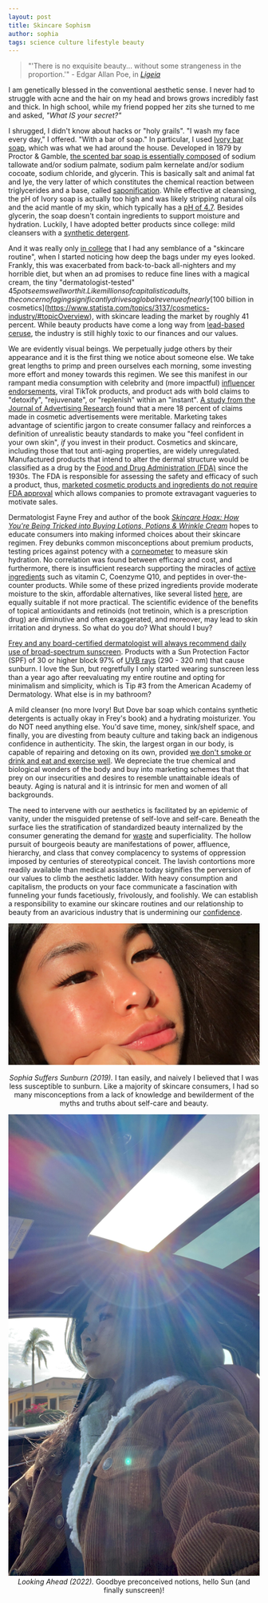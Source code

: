 ```yaml
---
layout: post
title: Skincare Sophism
author: sophia
tags: science culture lifestyle beauty
---
```


> "'There is no exquisite beauty... without some strangeness in the proportion.'" - Edgar Allan Poe, in [*Ligeia*](https://poestories.com/read/ligeia)

I am genetically blessed in the conventional aesthetic sense. I never had to struggle with acne and the hair on my head and brows grows incredibly fast and thick. In high school, while my friend popped her zits she turned to me and asked, *"What IS your secret?"*

I shrugged, I didn't know about hacks or "holy grails". "I wash my face every day," I offered. "With a bar of soap." In particular, I used [Ivory bar soap](https://ivory.com/bar-soap), which was what we had around the house. Developed in 1879 by Proctor & Gamble, [the scented bar soap is essentially composed](https://smartlabel.pg.com/00037000321361.html) of sodium tallowate and/or sodium palmate, sodium palm kernelate and/or sodium cocoate, sodium chloride, and glycerin. This is basically salt and animal fat and lye, the very latter of which constitutes the chemical reaction between triglycerides and a base, called [saponification](https://chem.libretexts.org/Bookshelves/Organic_Chemistry/Supplemental_Modules_(Organic_Chemistry)/Esters/Reactivity_of_Esters/Saponification). While effective at cleansing, the pH of Ivory soap is actually too high and was likely stripping natural oils and the acid mantle of my skin, which typically has a [pH of 4.7](https://pubmed.ncbi.nlm.nih.gov/18489300/). Besides glycerin, the soap doesn't contain ingredients to support moisture and hydration. Luckily, I have adopted better products since college: mild cleansers with a [synthetic detergent](https://chem.libretexts.org/Bookshelves/Introductory_Chemistry/Chemistry_for_Changing_Times_(Hill_and_McCreary)/21%3A_Household_Chemicals/21.02%3A_Synthetic_Detergents). 

And it was really only [in college](https://www.byrdie.com/average-cost-of-beauty-maintenance) that I had any semblance of a "skincare routine", when I started noticing how deep the bags under my eyes looked. Frankly, this was exacerbated from back-to-back all-nighters and my horrible diet, but when an ad promises to reduce fine lines with a magical cream, the tiny "dermatologist-tested" $45 pot seems well worth it. Like millions of capitalistic adults, the concern of aging significantly drives a global revenue of nearly [$100 billion in cosmetics](https://www.statista.com/topics/3137/cosmetics-industry/#topicOverview), with skincare leading the market by roughly 41 percent. While beauty products have come a long way from [lead-based ceruse](https://people.howstuffworks.com/about-makeup1.htm), the industry is still highly toxic to our finances and our values.

We are evidently visual beings. We perpetually judge others by their appearance and it is the first thing we notice about someone else. We take great lengths to primp and preen ourselves each morning, some investing more effort and money towards this regimen. We see this manifest in our rampant media consumption with celebrity and (more impactful) [influencer endorsements](https://journals.plos.org/plosone/article?id=10.1371/journal.pone.0249286), viral TikTok products, and product ads with bold claims to "detoxify", "rejuvenate", or "replenish" within an "instant". [A study from the Journal of Advertising Research](https://www.journalofadvertisingresearch.com/content/59/4/466) found that a mere 18 percent of claims made in cosmetic advertisements were meritable. Marketing takes advantage of scientific jargon to create consumer fallacy and reinforces a definition of unrealistic beauty standards to make you "feel confident in your own skin", *if* you invest in their product. Cosmetics and skincare, including those that tout anti-aging properties, are widely unregulated. Manufactured products that intend to alter the dermal structure would be classified as a drug by the [Food and Drug Administration (FDA)](https://www.fda.gov) since the 1930s. The FDA is responsible for assessing the safety and efficacy of such a product, thus, [marketed cosmetic products and ingredients do not require FDA approval](https://www.fda.gov/cosmetics/cosmetic-products-ingredients/cosmetic-products) which allows companies to promote extravagant vagueries to motivate sales.

Dermatologist Fayne Frey and author of the book [*Skincare Hoax: How You're Being Tricked into Buying Lotions, Potions & Wrinkle Cream*](https://www.fryface.com/the-skincare-hoax) hopes to educate consumers into making informed choices about their skincare regimen. Frey debunks common misconceptions about premium products, testing prices against potency with a [corneometer](https://www.ncbi.nlm.nih.gov/pmc/articles/PMC4268288/) to measure skin hydration. No correlation was found between efficacy and cost, and furthermore, there is insufficient research supporting the miracles of [active ingredients](https://www.mayoclinic.org/diseases-conditions/wrinkles/in-depth/wrinkle-creams/art-20047463) such as vitamin C, Coenzyme Q10, and peptides in over-the-counter products. While some of these prized ingredients provide moderate moisture to the skin, affordable alternatives, like several listed [here](https://www.fryface.com/fryface/nojs/selector), are equally suitable if not more practical. The scientific evidence of the benefits of topical antioxidants and retinoids (not tretinoin, which is a prescription drug) are diminutive and often exaggerated, and moreover, may lead to skin irritation and dryness. So what do you do? What should I buy?

[Frey and any board-certified dermatologist will always recommend daily use of broad-spectrum sunscreen](https://www.aad.org/public/everyday-care/skin-care-basics/care/skin-care-tips-dermatologists-use). Products with a Sun Protection Factor (SPF) of 30 or higher block 97% of [UVB rays](https://www.skincancer.org/risk-factors/uv-radiation/) (290 - 320 nm) that cause sunburn. I love the Sun, but regretfully I only started wearing sunscreen less than a year ago after reevaluating my entire routine and opting for minimalism and simplicity, which is Tip #3 from the American Academy of Dermatology. What else is in my bathroom? 

A mild cleanser (no more Ivory! But Dove bar soap which contains synthetic detergents is actually okay in Frey's book) and a hydrating moisturizer. You do NOT need anything else. You'd save time, money, sink/shelf space, and finally, you are divesting from beauty culture and taking back an indigenous confidence in authenticity. The skin, the largest organ in our body, is capable of repairing and detoxing on its own, provided [we don't smoke or drink and eat and exercise well](https://www.aad.org/public/everyday-care/skin-care-secrets/anti-aging/reduce-premature-aging-skin). We depreciate the true chemical and biological wonders of the body and buy into marketing schemes that that prey on our insecurities and desires to resemble unattainable ideals of beauty. Aging is natural and it is intrinsic for men and women of all backgrounds.

The need to intervene with our aesthetics is facilitated by an epidemic of vanity, under the misguided pretense of self-love and self-care. Beneath the surface lies the stratification of standardized beauty internalized by the consumer generating the demand for [waste](https://www.plasticpollutioncoalition.org/blog/2022/1/25/the-ugly-side-of-beauty-the-cosmetics-industrys-plastic-packaging-problem) and superficiality. The hollow pursuit of bourgeois beauty are manifestations of power, affluence, hierarchy, and class that convey complacency to systems of oppression imposed by centuries of stereotypical conceit. The lavish contortions more readily available than medical assistance today signifies the perversion of our values to climb the aesthetic ladder. With heavy consumption and capitalism, the products on your face communicate a fascination with funneling your funds facetiously, frivolously, and foolishly. We can establish a responsibility to examine our skincare routines and our relationship to beauty from an avaricious industry that is undermining our [confidence](https://solariachip.github.io/reshaping-confidence/). 

<center>
<img src='/images/IMG_5902.JPG'>
  
  <i>Sophia Suffers Sunburn (2019).</i> I tan easily, and naively I believed that I was less susceptible to sunburn. Like a majority of skincare consumers, I had so many misconceptions from a lack of knowledge and bewilderment of the myths and truths about self-care and beauty. 
  
  
  <img src='/images/IMG_5105.jpg'>
  <i>Looking Ahead (2022).</i> Goodbye preconceived notions, hello Sun (and finally sunscreen)!
